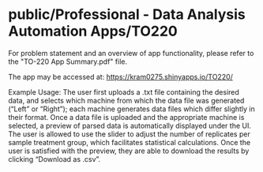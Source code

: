 # public/Professional - Data Analysis Automation Apps/TO220

For problem statement and an overview of app functionality, please refer to the "TO-220 App Summary.pdf" file.

The app may be accessed at: https://kram0275.shinyapps.io/TO220/

Example Usage: The user first uploads a .txt file containing the desired data, and selects which machine from which the data file was generated (“Left” or “Right”); each machine generates data files which differ slightly in their format.  Once a data file is uploaded and the appropriate machine is selected, a preview of parsed data is automatically displayed under the UI. The user is allowed to use the slider to adjust the number of replicates per sample treatment group, which facilitates statistical calculations. Once the user is satisfied with the preview, they are able to download the results by clicking “Download as .csv”.